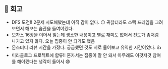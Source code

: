 ## 🤧 회고

- DFS 도전!! 2문제 시도해봤는데 아직 감이 없다. 😑 귀찮더라도 스택 프레임을 그려보면서 해보는 습관을 들여야겠다.
- 모자스 16장을 이어서 읽는데 생소한 내용이고 별로 재미도 없어서 진도가 좀처럼 나가고 있지 않다. 오늘 집중이 안 되기도 했음
- 몬스터디 리뷰 시간을 가졌다. 궁금했던 것도 서로 물어보고 유익한 시간이었다. 👍
- 미라클로그 프로젝트에 합류!! 혼자서는 집중이 잘 안 돼서 아무래도 이것저것 참여를 해야겠다는 생각이 들어서 😄
